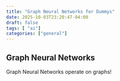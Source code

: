 ```yaml
---
title: "Graph Neural Networks for Dummys"
date: 2025-10-03T23:20:47-04:00
draft: false
tags: [ "ai"]
categories: ["general"]
---
```


## Graph Neural Networks

Graph Neural Networks operate on graphs!

